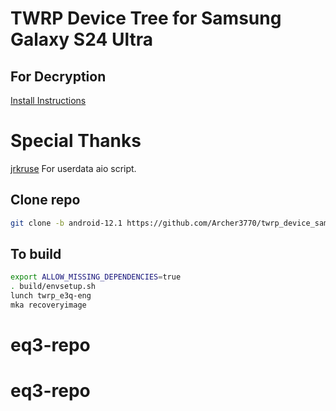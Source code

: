 # TWRP Device Tree for Samsung Galaxy S24 Ultra

## For Decryption
[Install Instructions](https://xdaforums.com/t/sm-s928b-0-userdata_aio-odin-flashable-to-automatically-remove-encryption-make-rom-rw-install-twrp-root-use-on-stock-firmware-unlocked-bootloaders.4660645/)

# Special Thanks 
[jrkruse](https://xdaforums.com/m/jrkruse.1949695/) For userdata aio script.

## Clone repo
```bash 
git clone -b android-12.1 https://github.com/Archer3770/twrp_device_samsung_e3q device/samsung/e3q
```

## To build 
```bash
export ALLOW_MISSING_DEPENDENCIES=true
. build/envsetup.sh
lunch twrp_e3q-eng
mka recoveryimage
```
# eq3-repo
# eq3-repo
